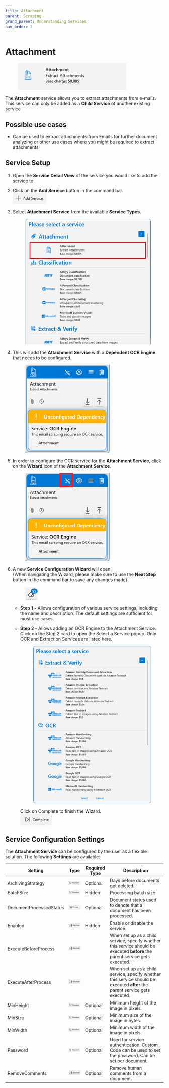 ```yaml
---
title: Attachment
parent: Scraping
grand_parent: Understanding Services
nav_order: 3
---
```


# Attachment

<figure><img src="../../.gitbook/assets/image (40) (2).png" alt=""><figcaption></figcaption></figure>

The **Attachment** service allows you to extract attachments from e-mails. This service can only be added as a **Child Service** of another existing service

## Possible use cases

* Can be used to extract attachments from Emails for further document analyzing or other use cases where you might be required to extract attachments

## Service Setup

1. Open the **Service Detail View** of the service you would like to add the service to.
2. Click on the **Add Service** button in the command bar.\
   ![](<../../.gitbook/assets/image (16).png>)
3.  Select **Attachment Service** from the available **Service Types.**

    <figure><img src="../../.gitbook/assets/image (14).png" alt=""><figcaption></figcaption></figure>
4.  This will add the **Attachment Service** with a **Dependent OCR Engine** that needs to be configured.

    <figure><img src="../../.gitbook/assets/image (12) (1).png" alt=""><figcaption></figcaption></figure>
5.  In order to configure the OCR service for the **Attachment Service**, click on the **Wizard** icon of the **Attachment Service**.

    <figure><img src="../../.gitbook/assets/image (10).png" alt=""><figcaption></figcaption></figure>
6.  A new **Service Configuration Wizard** will open:\
    (When navigating the Wizard, please make sure to use the **Next Step** button in the command bar to save any changes made).

    <figure><img src="../../.gitbook/assets/image (8) (1).png" alt=""><figcaption></figcaption></figure>

    * **Step 1** **-** Allows configuration of various service settings, including the name and description. The default settings are sufficient for most use cases.
    *   **Step 2 -** Allows adding an OCR Engine to the Attachment Service. Click on the Step 2 card to open the Select a Service popup. Only OCR and Extraction Services are listed here.

        <figure><img src="../../.gitbook/assets/image (4) (1) (3).png" alt=""><figcaption></figcaption></figure>

        Click on Complete to finish the Wizard.\
        ![](<../../.gitbook/assets/image (84) (1).png>)

## Service Configuration Settings

The **Attachment Service** can be configured by the user as a flexible solution. The following **Settings** are available:

| Setting                 | Type                                                           | Required Type | Description                                                                                                                  |
| ----------------------- | -------------------------------------------------------------- | ------------- | ---------------------------------------------------------------------------------------------------------------------------- |
| ArchivingStrategy       | ![](<../../.gitbook/assets/image (14) (6).png>)                | Optional      | Days before documents get deleted.                                                                                           |
| BatchSize               | ![](<../../.gitbook/assets/image (5) (3).png>)                 | Hidden        | Processing batch size.                                                                                                       |
| DocumentProcessedStatus | ![](<../../.gitbook/assets/image (6) (4).png>)                 | Optional      | Document status used to denote that a document has been processed.                                                           |
| Enabled                 | ![](<../../.gitbook/assets/image (15) (1).png>)                | Hidden        | Enable or disable the service.                                                                                               |
| ExecuteBeforeProcess    | ![](<../../.gitbook/assets/image (15) (5) (1).png>)            |               | When set up as a child service, specify whether this service should be executed **before** the parent service gets executed. |
| ExecuteAfterProcess     | ![](<../../.gitbook/assets/image (1) (1) (3) (1) (2) (3).png>) |               | When set up as a child service, specify whether this service should be executed **after** the parent service gets executed.  |
| MinHeight               | ![](<../../.gitbook/assets/image (5) (3).png>)                 | Optional      | Minimum height of the image in pixels.                                                                                       |
| MinSize                 | ![](<../../.gitbook/assets/image (5) (3).png>)                 | Optional      | Minimum size of the image in bytes.                                                                                          |
| MinWidth                | ![](<../../.gitbook/assets/image (5) (3).png>)                 | Optional      | Minimum width of the image in pixels.                                                                                        |
| Password                | ![](<../../.gitbook/assets/image (3) (5) (1).png>)             | Optional      | Used for service authentication. Custom Code can be used to set the password. Can be set per document.                       |
| RemoveComments          | ![](<../../.gitbook/assets/image (1) (1) (3) (1) (2) (2).png>) | Optional      | Remove human comments from a document.                                                                                       |
